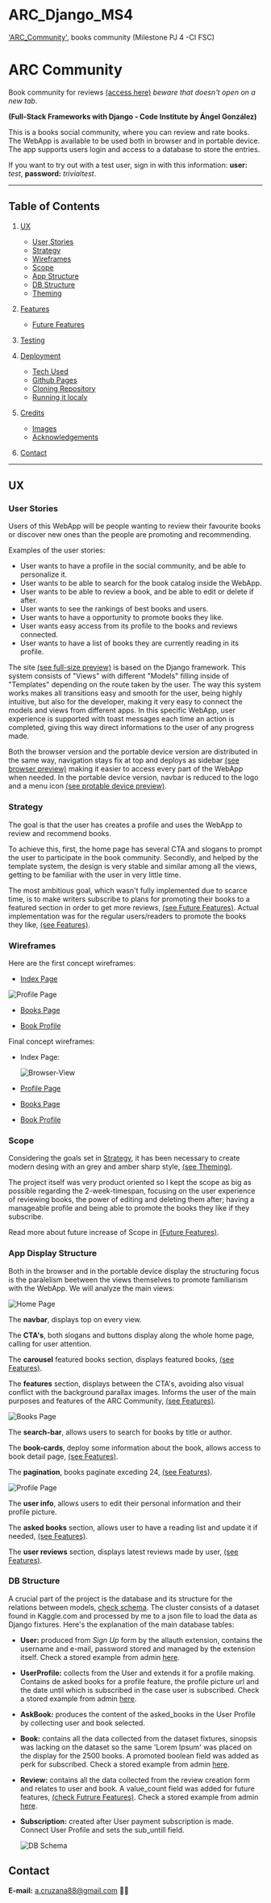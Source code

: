 # ARC_Django_MS4
['ARC_Community'](https://arc-community-aglz.herokuapp.com/), books community (Milestone PJ 4 -CI FSC)

# ARC Community
Book community for reviews [(access here)](https://arc-community-aglz.herokuapp.com/) *beware that doesn't open on a new tab*.

**(Full-Stack Frameworks with Django - Code Institute by Ángel González)**

This is a books social community, where you can review and rate books. The WebApp is available to be used both in browser and in portable device. The app supports users login and access to a database to store the entries.

If you want to try out with a test user, sign in with this information: **user:** *test*, **password:** *trivialtest*.

---

## **Table of Contents**

1. [UX](#UX)
    * [User Stories](#User-Stories)
    * [Strategy](#Strategy)
    * [Wireframes](#Wireframes)
    * [Scope](#Scope)
    * [App Structure](#App-Display-Structure)
    * [DB Structure](#DB-Structure)
    * [Theming](#Theming)
2. [Features](#Features)
    * [Future Features](#Future-Features-Objectives)

3. [Testing](#Testing)
4. [Deployment](#Deployment)

    * [Tech Used](#Tech-Used)
    * [Github Pages](#Configuration-on-Heroku-Apps)
    * [Cloning Repository](#Cloning-the-GitHub-Repository)
    * [Running it localy](#Running-it-localy)

5. [Credits](#Credits)

    * [Images](#Images)
    * [Acknowledgements](#Acknowledgements)

6. [Contact](#Contact)

---
## UX
### User Stories
Users of this WebApp will be people wanting to review their favourite books or discover new ones than the people are promoting and recommending.

Examples of the user stories:
* User wants to have a profile in the social community, and be able to personalize it.
* User wants to be able to search for the book catalog inside the WebApp.
* User wants to be able to review a book, and be able to edit or delete if after.
* User wants to see the rankings of best books and users.
* User wants to have a opportunity to promote books they like.
* User wants easy access from its profile to the books and reviews connected.
* User wants to have a list of books they are currently reading in its profile.

The site [(see full-size preview)](/media/screenshots/home-full.png) is based on the Django framework. This system consists of "Views" with different "Models" filling inside of "Templates" depending on the route taken by the user. The way this system works makes all transitions easy and smooth for the user, being highly intuitive, but also for the developer, making it very easy to connect the models and views from different apps. In this specific WebApp, user experience is supported with toast messages each time an action is completed, giving this way direct informations to the user of any progress made.

Both the browser version and the portable device version are distributed in the same way, navigation stays fix at top and deploys as sidebar [(see browser preview)](/media/screenshots/home-full.png) making it easier to access every part of the WebApp when needed. In the portable device version, navbar is reduced to the logo and a menu icon [(see protable device preview)](/media/screenshots/home-phone.png).

### Strategy
The goal is that the user has creates a profile and uses the WebApp to review and recommend books.

To achieve this, first, the home page has several CTA and slogans to prompt the user to participate in the book community. Secondly, and helped by the template system, the design is very stable and similar among all the views, getting to be familiar with the user in very little time.

The most ambitious goal, which wasn't fully implemented due to scarce time, is to make writers subscribe to plans for promoting their books to a featured section in order to get more reviews, [(see Future Features)](#Future-Features-Objectives). Actual implementation was for the regular users/readers to promote the books they like, [(see Features)](#Features).

### Wireframes
Here are the first concept wireframes:

* [Index Page](/packageapp/static/wireframes/draft/Home.png "Index Page")

![Profile Page](/packageapp/static/wireframes/draft/LogIn.png "Profile Page")

* [Books Page](/packageapp/static/wireframes/draft/LogIn.png "Books Page")

* [Book Profile](/packageapp/static/wireframes/draft/Search_Result.png "Book Profile")

Final concept wireframes:

* Index Page: 

    ![Browser-View](/packageapp/static/wireframes/idea/Home.png "Browser View")

* [Profile Page](/packageapp/static/wireframes/idea/LogIn.png "Profile Page")

* [Books Page](/packageapp/static/wireframes/draft/LogIn.png "Books Page")

* [Book Profile](/packageapp/static/wireframes/draft/Search_Result.png "Book Profile")

### Scope
Considering the goals set in [Strategy](#Strategy), it has been necessary to create modern desing with an grey and amber sharp style, [(see Theming)](#Theming).

The project itself was very product oriented so I kept the scope as big as possible regarding the 2-week-timespan, focusing on the user experience of reviewing books, the power of editing and deleting them after; having a manageable profile and being able to promote the books they like if they subscribe.

Read more about future increase of Scope in [(Future Features)](#Future-Features-Objectives).

### App Display Structure
Both in the browser and in the portable device display the structuring focus is the paralelism beetween the views themselves to promote familiarism with the WebApp. We will analyze the main views:

  ![Home Page](/media/screenshots/home-full.png "Home Page")

The **navbar**, displays top on every view.

The **CTA's**, both slogans and buttons display along the whole home page, calling for user attention.

The **carousel** featured books section, displays featured books, [(see Features)](#Features).

The **features** section, displays between the CTA's, avoiding also visual conflict with the background parallax images. Informs the user of the main purposes and features of the ARC Community, [(see Features)](#Features).

  ![Books Page](/media/screenshots/books-full.png "Books Page")

The **search-bar**, allows users to search for books by title or author.

The **book-cards**, deploy some information about the book, allows access to book detail page, [(see Features)](#Features).

The **pagination**, books paginate exceding 24, [(see Features)](#Features).

  ![Profile Page](/media/screenshots/profile-full.png "Profile Page")

The **user info**, allows users to edit their personal information and their profile picture.

The **asked books** section, allows user to have a reading list and update it if needed, [(see Features)](#Features).

The **user reviews** section, displays latest reviews made by user, [(see Features)](#Features).

### DB Structure
A crucial part of the project is the database and its structure for the relations between models, [check schema](/media/screenshots/dbschema.png). The cluster consists of a dataset found in Kaggle.com and processed by me to a json file to load the data as Django fixtures. Here's the explanation of the main database tables:

* **User:** produced from *Sign Up* form by the allauth extension, contains the username and e-mail, password stored and managed by the extension itself. Check a stored example from admin [here](/media/screenshots/dbuser.png).

* **UserProfile:** collects from the User and extends it for a profile making. Contains de asked books for a profile feature, the profile picture url and the date until which is subscribed in the case user is subscribed. Check a stored example from admin [here](/media/screenshots/dbprofile.png).

* **AskBook:** produces the content of the asked_books in the User Profile by collecting user and book selected.

* **Book:** contains all the data collected from the dataset fixtures, sinopsis was lacking on the dataset so the same 'Lorem Ipsum' was placed on the display for the 2500 books. A promoted boolean field was added as perk for subscribed. Check a stored example from admin [here](/media/screenshots/dbbook.png).

* **Review:** contains all the data collected from the review creation form and relates to user and book. A value_count field was added for future features, [(check Futrure Features)](#Future-Features-Objectives). Check a stored example from admin [here](/media/screenshots/dbreview.png).

* **Subscription:** created after User payment subscription is made. Connect User Profile and sets the sub_untill field.

  ![DB Schema](/media/screenshots/dbschema.png "DB Schema")


## Contact

**E-mail:** a.cruzana88@gmail.com :technologist:
